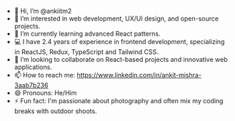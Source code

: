 - 👋 Hi, I’m @ankiitm2
- 👀 I’m interested in web development, UX/UI design, and open-source projects.
- 🌱 I’m currently learning advanced React patterns.
- 💻 I have 2.4 years of experience in frontend development, specializing in ReactJS, Redux, TypeScript and Tailwind CSS.
- 💞️ I’m looking to collaborate on React-based projects and innovative web applications.
- 📫 How to reach me: https://www.linkedin.com/in/ankit-mishra-3aab7b236
- 😄 Pronouns: He/Him
- ⚡ Fun fact: I'm passionate about photography and often mix my coding breaks with outdoor shoots.
